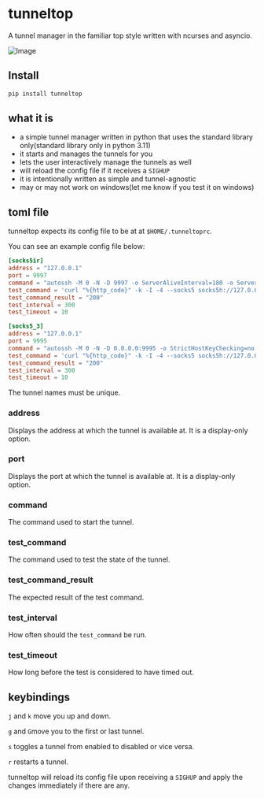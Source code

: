 # tunneltop
A tunnel manager in the familiar top style written with ncurses and asyncio.

![Image](tunneltop.png)

## Install
```sh
pip install tunneltop
```

## what it is
* a simple tunnel manager written in python that uses the standard library only(standard library only in python 3.11)
* it starts and manages the tunnels for you
* lets the user interactively manage the tunnels as well
* will reload the config file if it receives a `SIGHUP`
* it is intentionally written as simple and tunnel-agnostic
* may or may not work on windows(let me know if you test it on windows)

## toml file

tunneltop expects its config file to be at at `$HOME/.tunneltoprc`.

You can see an example config file below:</br>
```toml
[socks5ir]
address = "127.0.0.1"
port = 9997
command = "autossh -M 0 -N -D 9997 -o ServerAliveInterval=180 -o ServerAliveCountMax=3 -o ExitOnForwardFailure=yes -l debian -p 22 100.100.100.101"
test_command = 'curl "%{http_code}" -k -I -4 --socks5 socks5h://127.0.0.1:9997 https://icanhazip.com'
test_command_result = "200"
test_interval = 300
test_timeout = 10

[socks5_3]
address = "127.0.0.1"
port = 9995
command = "autossh -M 0 -N -D 0.0.0.0:9995 -o StrictHostKeyChecking=no -o UserKnownHostsFile=/dev/null -o VerifyHostKeyDNS=no -o ServerAliveInterval=180 -o ServerAliveCountMax=3 -o ExitOnForwardFailure=yes -l debian -p 2022 100.100.100.100"
test_command = 'curl "%{http_code}" -k -I -4 --socks5 socks5h://127.0.0.1:9995 https://icanhazip.com'
test_command_result = "200"
test_interval = 300
test_timeout = 10
```

The tunnel names must be unique.</br>

### address
Displays the address at which the tunnel is available at. It is a display-only option.</br>

### port
Displays the port at which the tunnel is available at. It is a display-only option.</br>

### command
The command used to start the tunnel.</br>

### test_command
The command used to test the state of the tunnel.</br>

### test_command_result
The expected result of the test command.</br>

### test_interval
How often should the `test_command` be run.</br>

### test_timeout
How long before the test is considered to have timed out.</br>

## keybindings
`j` and `k` move you up and down.</br>

`g` and `G`move you to the first or last tunnel.</br>

`s` toggles a tunnel from enabled to disabled or vice versa.</br>

`r`  restarts a tunnel.</br>

tunneltop will reload its config file upon receiving a `SIGHUP` and apply the changes immediately if there are any.</br>
